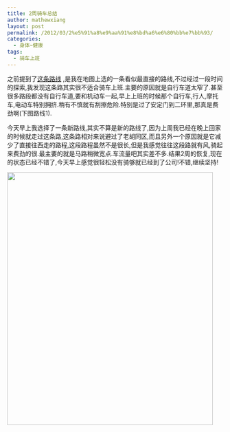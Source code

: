 ```yaml
---
title: 2周骑车总结
author: mathewxiang
layout: post
permalink: /2012/03/2%e5%91%a8%e9%aa%91%e8%bd%a6%e6%80%bb%e7%bb%93/
categories:
  - 身体~健康
tags:
  - 骑车上班
---
```

之前提到了[这条路线][1] ,是我在地图上选的一条看似最直接的路线,不过经过一段时间的探索,我发现这条路其实很不适合骑车上班.主要的原因就是自行车道太窄了.甚至很多路段都没有自行车道,要和机动车一起,早上上班的时候那个自行车,行人,摩托车,电动车特别拥挤.稍有不慎就有刮擦危险.特别是过了安定门到二环里,那真是费劲啊(下图路线1).

今天早上我选择了一条新路线,其实不算是新的路线了,因为上周我已经在晚上回家的时候就走过这条路,这条路相对来说避过了老胡同区,而且另外一个原因就是它减少了直接往西走的路程,这段路程虽然不是很长,但是我感觉往往这段路就有风,骑起来费劲的很.最主要的就是马路稍微宽点.车流量吧其实差不多.结果2周的恢复,现在的状态已经不错了,今天早上感觉很轻松没有骑够就已经到了公司!不错,继续坚持!

[<img class="alignleft size-full wp-image-1121" title="route" src="http://www.yyxzy.org/wp-content/uploads/2012/03/route.gif" alt="" width="479" height="588" />][2]

 [1]: http://www.yyxzy.org/2012/03/the-new-route/
 [2]: http://www.yyxzy.org/wp-content/uploads/2012/03/route.gif
